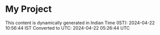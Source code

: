 # My Project

This content is dynamically generated in Indian Time (IST): 2024-04-22 10:56:44 IST
Converted to UTC: 2024-04-22 05:26:44 UTC
